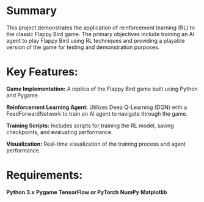 # Summary #
This project demonstrates the application of reinforcement learning (RL) to the classic Flappy Bird game. The primary objectives include training an AI agent to play Flappy Bird using RL techniques and providing a playable version of the game for testing and demonstration purposes.

# Key Features: #
**Game Implementation:** A replica of the Flappy Bird game built using Python and Pygame.

**Reinforcement Learning Agent:** Utilizes Deep Q-Learning (DQN) with a FeedForwardNetwork to train an AI agent to navigate through the game.

**Training Scripts:** Includes scripts for training the RL model, saving checkpoints, and evaluating performance.

**Visualization:** Real-time visualization of the training process and agent performance.

# Requirements: #
**Python 3.x**
**Pygame**
**TensorFlow or PyTorch**
**NumPy**
**Matplotlib**
